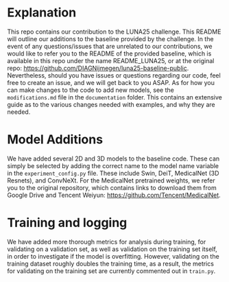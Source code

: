 # Explanation
This repo contains our contribution to the LUNA25 challenge. This README will outline our additions to the baseline provided by the challenge.
In the event of any questions/issues that are unrelated to our contributions, we would like to refer you to the README of the provided baseline, which is available in this repo under the name README_LUNA25, or at the original repo: https://github.com/DIAGNijmegen/luna25-baseline-public.
Nevertheless, should you have issues or questions regarding our code, feel free to create an issue, and we will get back to you ASAP.
As for how you can make changes to the code to add new models, see the ``modifications.md`` file in the `documentation` folder. This contains an extensive guide as to the various changes needed with examples, and why they are needed.

# Model Additions
We have added several 2D and 3D models to the baseline code. These can simply be selected by adding the correct name to the model name variable in the `experiment_config.py` file.
These include Swin, DeiT, MedicalNet (3D Resnets), and ConvNeXt.
For the MedicalNet pretrained weights, we refer you to the original repository, which contains links to download them from Google Drive and Tencent Weiyun: https://github.com/Tencent/MedicalNet.

# Training and logging
We have added more thorough metrics for analysis during training, for validating on a validation set, as well as validation on the training set itself, in order to investigate if the model is overfitting.
However, validating on the training dataset roughly doubles the training time, as a result, the metrics for validating on the training set are currently commented out in `train.py`.

